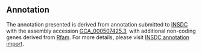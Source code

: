 

Annotation
----------

The annotation presented is derived from annotation submitted to
[INSDC](http://www.insdc.org) with the assembly accession
[GCA\_000507425.3](http://www.ebi.ac.uk/ena/data/view/GCA_000507425.3),
with additional non-coding genes derived from
[Rfam](http://rfam.xfam.org/). For more details, please visit [INSDC
annotation
import](http://ensemblgenomes.org/info/data/insdc_annotation).
